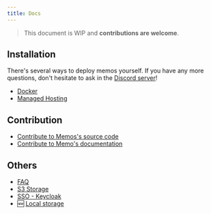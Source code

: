 ```yaml
---
title: Docs
---
```


> This document is WIP and **contributions are welcome**.

## Installation

There's several ways to deploy memos yourself.
If you have any more questions, don't hesitate to ask in the [Discord server](https://discord.gg/tfPJa4UmAv)!

- [Docker](/docs/install/docker)
- [Managed Hosting](/docs/install/managed)

## Contribution

- [Contribute to Memos's source code](/docs/contribution/development/)
- [Contribute to Memo's documentation](/docs/contribution/documentation/)

## Others

- [FAQ](/docs/faq)
- [S3 Storage](/docs/storage)
- [SSO - Keycloak](/docs/keycloak)
- 🆕 [Local storage](/docs/local-storage)
